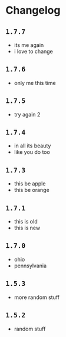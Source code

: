 # Changelog

## `1.7.7`

- its me again
- i love to change

## `1.7.6`

- only me this time

## `1.7.5`

- try again 2

## `1.7.4`

- in all its beauty
- like you do too

## `1.7.3`

- this be apple
- this be orange

## `1.7.1`

- this is old
- this is new

## `1.7.0`

- ohio
- pennsylvania

## `1.5.3`

- more random stuff

## `1.5.2`

- random stuff
